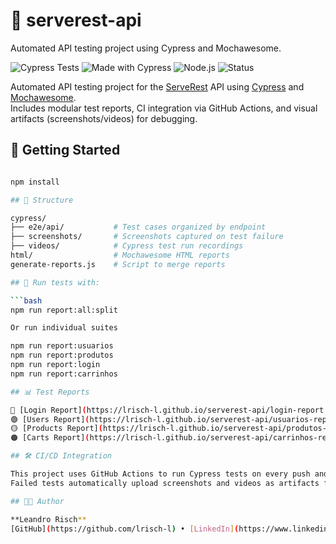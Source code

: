 # 🧪 serverest-api

Automated API testing project using Cypress and Mochawesome.

![Cypress Tests](https://github.com/lrisch-l/serverest-api/actions/workflows/cypress.yml/badge.svg)
![Made with Cypress](https://img.shields.io/badge/Cypress-automation-brightgreen?logo=cypress)
![Node.js](https://img.shields.io/badge/Node.js-v18.17.0-blue?logo=node.js)
![Status](https://img.shields.io/badge/tests-passing-brightgreen)

Automated API testing project for the [ServeRest](https://github.com/PauloGoncalvesBH/ServeRest) API using [Cypress](https://www.cypress.io/) and [Mochawesome](https://github.com/adamgruber/mochawesome).  
Includes modular test reports, CI integration via GitHub Actions, and visual artifacts (screenshots/videos) for debugging.


## 🚀 Getting Started

```bash

npm install

## 📂 Structure

cypress/
├── e2e/api/           # Test cases organized by endpoint
├── screenshots/       # Screenshots captured on test failure
├── videos/            # Cypress test run recordings
html/                  # Mochawesome HTML reports
generate-reports.js    # Script to merge reports

## 🚀 Run tests with:

```bash
npm run report:all:split

Or run individual suites

npm run report:usuarios
npm run report:produtos
npm run report:login
npm run report:carrinhos

## 📊 Test Reports

🔹 [Login Report](https://lrisch-l.github.io/serverest-api/login-report.html)  
🟢 [Users Report](https://lrisch-l.github.io/serverest-api/usuarios-report.html)  
🟡 [Products Report](https://lrisch-l.github.io/serverest-api/produtos-report.html)  
🟠 [Carts Report](https://lrisch-l.github.io/serverest-api/carrinhos-report.html)

## 🛠️ CI/CD Integration

This project uses GitHub Actions to run Cypress tests on every push and pull request to main.
Failed tests automatically upload screenshots and videos as artifacts for debugging.

## 👨‍💻 Author

**Leandro Risch**  
[GitHub](https://github.com/lrisch-l) • [LinkedIn](https://www.linkedin.com/in/leandro-risch-38118726a/)



 



